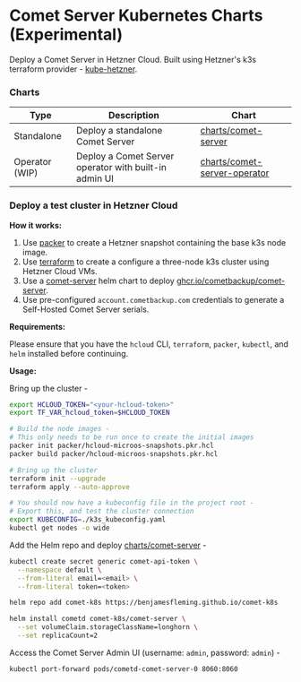 # Comet Server Kubernetes Charts (Experimental)

Deploy a Comet Server in Hetzner Cloud. Built using Hetzner's k3s terraform provider - [kube-hetzner](https://github.com/kube-hetzner/terraform-hcloud-kube-hetzner).

### Charts

|Type|Description|Chart
|---|---|---
|Standalone|Deploy a standalone Comet Server|[charts/comet-server](./charts/comet-server/)
|Operator (WIP)|Deploy a Comet Server operator with built-in admin UI|[charts/comet-server-operator](./charts/comet-server-operator/)

### Deploy a test cluster in Hetzner Cloud

**How it works:**

1. Use [packer](https://www.packer.io/) to create a Hetzner snapshot containing the base k3s node image.
2. Use [terraform](https://www.terraform.io/) to create a configure a three-node k3s cluster using Hetzner Cloud VMs.
3. Use a [comet-server](./charts/comet-server) helm chart to deploy [ghcr.io/cometbackup/comet-server](https://github.com/cometbackup/comet-server-docker/pkgs/container/comet-server).
4. Use pre-configured `account.cometbackup.com` credentials to generate a Self-Hosted Comet Server serials.

**Requirements:**

Please ensure that you have the `hcloud` CLI, `terraform`, `packer`, `kubectl`, and `helm` installed before continuing.

**Usage:**

Bring up the cluster -

```bash
export HCLOUD_TOKEN="<your-hcloud-token>"
export TF_VAR_hcloud_token=$HCLOUD_TOKEN

# Build the node images -
# This only needs to be run once to create the initial images
packer init packer/hcloud-microos-snapshots.pkr.hcl
packer build packer/hcloud-microos-snapshots.pkr.hcl

# Bring up the cluster
terraform init --upgrade
terraform apply --auto-approve

# You should now have a kubeconfig file in the project root -
# Export this, and test the cluster connection
export KUBECONFIG=./k3s_kubeconfig.yaml
kubectl get nodes -o wide
```

Add the Helm repo and deploy [charts/comet-server](./charts/comet-server/) - 

```bash
kubectl create secret generic comet-api-token \
  --namespace default \
  --from-literal email=<email> \
  --from-literal token=<token>

helm repo add comet-k8s https://benjamesfleming.github.io/comet-k8s

helm install cometd comet-k8s/comet-server \
  --set volumeClaim.storageClassName=longhorn \
  --set replicaCount=2
```

Access the Comet Server Admin UI (username: `admin`, password: `admin`) -

```bash
kubectl port-forward pods/cometd-comet-server-0 8060:8060
```